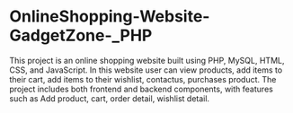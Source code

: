 # OnlineShopping-Website-GadgetZone-_PHP
This project is an online shopping website built using PHP, MySQL, HTML, CSS, and JavaScript. In this website user can view products, add items to their cart, add items to their wishlist, contactus, purchases product. The project includes both frontend and backend components, with features such as Add product, cart, order detail, wishlist detail.
